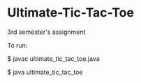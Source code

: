 # Ultimate-Tic-Tac-Toe
3rd semester's assignment

To run:

$ javac ultimate_tic_tac_toe.java

$ java ultimate_tic_tac_toe
